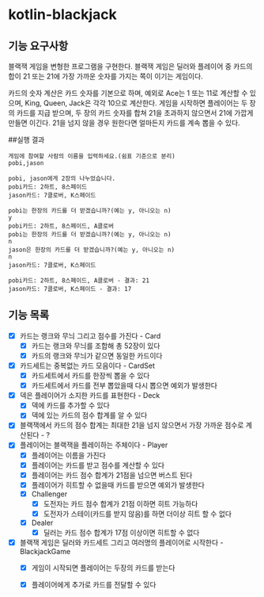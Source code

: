 # kotlin-blackjack

## 기능 요구사항
블랙잭 게임을 변형한 프로그램을 구현한다. 블랙잭 게임은 딜러와 플레이어 중 카드의 합이 21 또는 21에 가장 가까운 숫자를 가지는 쪽이 이기는 게임이다.

카드의 숫자 계산은 카드 숫자를 기본으로 하며, 예외로 Ace는 1 또는 11로 계산할 수 있으며, King, Queen, Jack은 각각 10으로 계산한다.
게임을 시작하면 플레이어는 두 장의 카드를 지급 받으며, 두 장의 카드 숫자를 합쳐 21을 초과하지 않으면서 21에 가깝게 만들면 이긴다. 21을 넘지 않을 경우 원한다면 얼마든지 카드를 계속 뽑을 수 있다.

##실행 결과
```
게임에 참여할 사람의 이름을 입력하세요.(쉼표 기준으로 분리)
pobi,jason

pobi, jason에게 2장의 나누었습니다.
pobi카드: 2하트, 8스페이드
jason카드: 7클로버, K스페이드

pobi는 한장의 카드를 더 받겠습니까?(예는 y, 아니오는 n)
y
pobi카드: 2하트, 8스페이드, A클로버
pobi는 한장의 카드를 더 받겠습니까?(예는 y, 아니오는 n)
n
jason은 한장의 카드를 더 받겠습니까?(예는 y, 아니오는 n)
n
jason카드: 7클로버, K스페이드

pobi카드: 2하트, 8스페이드, A클로버 - 결과: 21
jason카드: 7클로버, K스페이드 - 결과: 17
```

## 기능 목록
- [x] 카드는 랭크와 무늬 그리고 점수를 가진다 - Card
  - [x] 카드는 랭크와 무늬를 조합해 총 52장이 있다
  - [x] 카드의 랭크와 무늬가 같으면 동일한 카드이다
- [x] 카드세트는 중복없는 카드 모음이다 - CardSet
  - [x] 카드세트에서 카드를 한장씩 뽑을 수 있다
  - [x] 카드세트에서 카드를 전부 뽑았을때 다시 뽑으면 예외가 발생한다
- [x] 덱은 플레이어가 소지한 카드를 표현한다 - Deck
  - [x] 덱에 카드를 추가할 수 있다
  - [x] 덱에 있는 카드의 점수 합계를 알 수 있다
- [x] 블랙잭에서 카드의 점수 합계는 최대한 21을 넘지 않으면서 가장 가까운 점수로 계산된다 - ?
- [x] 플레이어는 블랙잭을 플레이하는 주체이다 - Player
  - [x] 플레이어는 이름을 가진다
  - [x] 플레이어는 카드를 받고 점수를 계산할 수 있다
  - [x] 플레이어는 카드 점수 합계가 21점을 넘으면 버스트 된다
  - [x] 플레이어가 히트할 수 없을때 카드를 받으면 예외가 발생한다
  - [x] Challenger
    - [x] 도전자는 카드 점수 합계가 21점 이하면 히트 가능하다
    - [x] 도전자가 스테이(카드를 받지 않음)를 하면 더이상 히트 할 수 없다
  - [x] Dealer
    - [x] 딜러는 카드 점수 합계가 17점 이상이면 히트할 수 없다
- [x] 블랙잭 게임은 딜러와 카드세트 그리고 여러명의 플레이어로 시작한다 - BlackjackGame
  - [x] 게임이 시작되면 플레이어는 두장의 카드를 받는다
  - [x] 플레이어에게 추가로 카드를 전달할 수 있다


